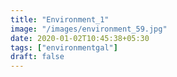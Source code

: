 ```yaml
---
title: "Environment_1"
image: "/images/environment_59.jpg"
date: 2020-01-02T10:45:38+05:30
tags: ["environmentgal"]
draft: false
---
```



